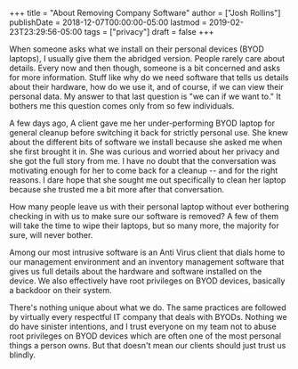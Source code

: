 +++
title = "About Removing Company Software"
author = ["Josh Rollins"]
publishDate = 2018-12-07T00:00:00-05:00
lastmod = 2019-02-23T23:29:56-05:00
tags = ["privacy"]
draft = false
+++

When someone asks what we install on their personal devices (BYOD laptops), I usually give them the abridged version. People rarely care about details. Every now and then though, someone is a bit concerned and asks for more information. Stuff like why do we need software that tells us details about their hardware, how do we use it, and of course, if we can view their personal data. My answer to that last question is "we can if we want to." It bothers me this question comes only from so few individuals.

<!--more-->

A few days ago, A client gave me her under-performing BYOD laptop for general cleanup before switching it back for strictly personal use. She knew about the different bits of software we install because she asked me when she first brought it in. She was curious and worried about her privacy and she got the full story from me. I have no doubt that the conversation was motivating enough for her to come back for a cleanup -- and for the right reasons. I dare hope that she sought me out specifically to clean her laptop because she trusted me a bit more after that conversation.

How many people leave us with their personal laptop without ever bothering checking in with us to make sure our software is removed? A few of them will take the time to wipe their laptops, but so many more, the majority for sure, will never bother.

Among our most intrusive software is an Anti Virus client that dials home to our management environment and an inventory management software that gives us full details about the hardware and software installed on the device. We also effectively have root privileges on BYOD devices, basically a backdoor on their system.

There's nothing unique about what we do. The same practices are followed by virtually every respectful IT company that deals with BYODs. Nothing we do have sinister intentions, and I trust everyone on my team not to abuse root privileges on BYOD devices which are often one of the most personal things a person owns. But that doesn't mean our clients should just trust us blindly.